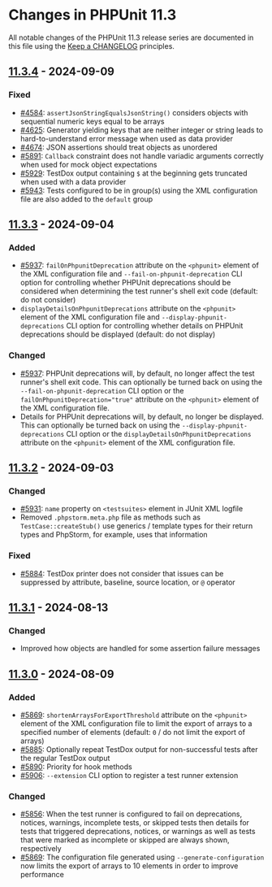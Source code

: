 # Changes in PHPUnit 11.3

All notable changes of the PHPUnit 11.3 release series are documented in this file using the [Keep a CHANGELOG](https://keepachangelog.com/) principles.

## [11.3.4] - 2024-09-09

### Fixed

* [#4584](https://github.com/sebastianbergmann/phpunit/issues/4584): `assertJsonStringEqualsJsonString()` considers objects with sequential numeric keys equal to be arrays
* [#4625](https://github.com/sebastianbergmann/phpunit/issues/4625): Generator yielding keys that are neither integer or string leads to hard-to-understand error message when used as data provider
* [#4674](https://github.com/sebastianbergmann/phpunit/issues/4674): JSON assertions should treat objects as unordered
* [#5891](https://github.com/sebastianbergmann/phpunit/issues/5891): `Callback` constraint does not handle variadic arguments correctly when used for mock object expectations
* [#5929](https://github.com/sebastianbergmann/phpunit/issues/5929): TestDox output containing `$` at the beginning gets truncated when used with a data provider
* [#5943](https://github.com/sebastianbergmann/phpunit/issues/5943): Tests configured to be in group(s) using the XML configuration file are also added to the `default` group

## [11.3.3] - 2024-09-04

### Added

* [#5937](https://github.com/sebastianbergmann/phpunit/issues/5937): `failOnPhpunitDeprecation` attribute on the `<phpunit>` element of the XML configuration file and `--fail-on-phpunit-deprecation` CLI option for controlling whether PHPUnit deprecations should be considered when determining the test runner's shell exit code (default: do not consider)
* `displayDetailsOnPhpunitDeprecations` attribute on the `<phpunit>` element of the XML configuration file and `--display-phpunit-deprecations` CLI option for controlling whether details on PHPUnit deprecations should be displayed (default: do not display)

### Changed

* [#5937](https://github.com/sebastianbergmann/phpunit/issues/5937): PHPUnit deprecations will, by default, no longer affect the test runner's shell exit code. This can optionally be turned back on using the `--fail-on-phpunit-deprecation` CLI option or the `failOnPhpunitDeprecation="true"` attribute on the `<phpunit>` element of the XML configuration file.
* Details for PHPUnit deprecations will, by default, no longer be displayed. This can optionally be turned back on using the `--display-phpunit-deprecations` CLI option or the `displayDetailsOnPhpunitDeprecations` attribute on the `<phpunit>` element of the XML configuration file.

## [11.3.2] - 2024-09-03

### Changed

* [#5931](https://github.com/sebastianbergmann/phpunit/pull/5931): `name` property on `<testsuites>` element in JUnit XML logfile
* Removed `.phpstorm.meta.php` file as methods such as `TestCase::createStub()` use generics / template types for their return types and PhpStorm, for example, uses that information

### Fixed

* [#5884](https://github.com/sebastianbergmann/phpunit/issues/5884): TestDox printer does not consider that issues can be suppressed by attribute, baseline, source location, or `@` operator

## [11.3.1] - 2024-08-13

### Changed

* Improved how objects are handled for some assertion failure messages

## [11.3.0] - 2024-08-09

### Added

* [#5869](https://github.com/sebastianbergmann/phpunit/pull/5869): `shortenArraysForExportThreshold` attribute on the `<phpunit>` element of the XML configuration file to limit the export of arrays to a specified number of elements (default: `0` / do not limit the export of arrays)
* [#5885](https://github.com/sebastianbergmann/phpunit/pull/5885): Optionally repeat TestDox output for non-successful tests after the regular TestDox output
* [#5890](https://github.com/sebastianbergmann/phpunit/pull/5890): Priority for hook methods
* [#5906](https://github.com/sebastianbergmann/phpunit/issues/5906): `--extension` CLI option to register a test runner extension

### Changed

* [#5856](https://github.com/sebastianbergmann/phpunit/issues/5856): When the test runner is configured to fail on deprecations, notices, warnings, incomplete tests, or skipped tests then details for tests that triggered deprecations, notices, or warnings as well as tests that were marked as incomplete or skipped are always shown, respectively
* [#5869](https://github.com/sebastianbergmann/phpunit/pull/5869): The configuration file generated using `--generate-configuration` now limits the export of arrays to 10 elements in order to improve performance

[11.3.4]: https://github.com/sebastianbergmann/phpunit/compare/11.3.3...11.3.4
[11.3.3]: https://github.com/sebastianbergmann/phpunit/compare/11.3.2...11.3.3
[11.3.2]: https://github.com/sebastianbergmann/phpunit/compare/11.3.1...11.3.2
[11.3.1]: https://github.com/sebastianbergmann/phpunit/compare/11.3.0...11.3.1
[11.3.0]: https://github.com/sebastianbergmann/phpunit/compare/11.2.9...11.3.0
